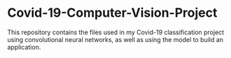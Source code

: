 # Covid-19-Computer-Vision-Project
This repository contains the files used in my Covid-19 classification project using convolutional neural networks, as well as using the model to build an application.
